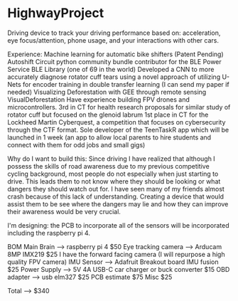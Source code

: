 # HighwayProject
Driving device to track your driving performance based on: acceleration, eye focus/attention, phone usage, and your interactions with other cars.



Experience:
Machine learning for automatic bike shifters (Patent Pending) Autoshift
Circuit python community bundle contributor for the BLE Power Service BLE Library (one of 69 in the world)
Developed a CNN to more accurately diagnose rotator cuff tears using a novel approach of utilizing U-Nets for encoder training in double transfer learning (I can send my paper if needed)
Visualizing Deforestation with GEE through remote sensing VisualDeforestation
Have experience building FPV drones and microcontrollers.
3rd in CT for health research proposals for similar study of rotator cuff but focused on the glenoid labrum
1st place in CT for the Lockheed Martin Cyberquest, a competition that focuses on cybersecurity through the CTF format.
Sole developer of the TeenTaskR app which will be launched in 1 week (an app to allow local parents to hire students and connect with them for odd jobs and small gigs)

Why do I want to build this: Since driving I have realized that although I possess the skills of road awareness due to my previous competitive cycling background, most people do not especially when just starting to drive. This leads them to not know where they should be looking or what dangers they should watch out for. I have seen many of my friends almost crash because of this lack of understanding. Creating a device that would assist them to be see where the dangers may lie and how they can improve their awareness would be very crucial.

I'm designing: the PCB to incorporate  all of the sensors will be incorporated including the raspberry pi 4. 

BOM
Main Brain --> raspberry pi 4 $50
Eye tracking camera --> Arducam 8MP IMX219 $25
I have the forward facing camera (I will repurpose a high quality FPV camera)
IMU Sensor --> Adafruit Breakout board IMU fusion $25
Power Supply --> 5V 4A USB-C car charger or buck converter $15
OBD adapter --> usb elm327 $25
PCB estimate $75
Misc $25

Total --> $340
